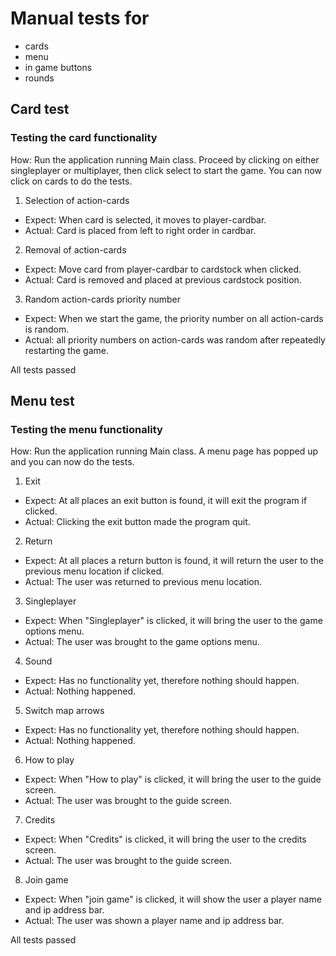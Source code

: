 # Manual tests for 
 - cards 
 - menu 
 - in game buttons
 - rounds

## Card test

### Testing the card functionality

How: Run the application running Main class. Proceed by clicking on either singleplayer or multiplayer, then click select to start the game. You can now click on cards to do the tests.

1. Selection of action-cards
 - Expect: When card is selected, it moves to player-cardbar.
 - Actual: Card is placed from left to right order in cardbar.

2. Removal of action-cards
 - Expect: Move card from player-cardbar to cardstock when clicked.
 - Actual: Card is removed and placed at previous cardstock position.

3. Random action-cards priority number
 - Expect: When we start the game, the priority number on all action-cards is random.
 - Actual: all priority numbers on action-cards was random after repeatedly restarting the game.

All tests passed

## Menu test

### Testing the menu functionality

How: Run the application running Main class. A menu page has popped up and you can now do the tests.

1. Exit
 - Expect: At all places an exit button is found, it will exit the program if clicked.
 - Actual: Clicking the exit button made the program quit.

2. Return
 - Expect: At all places a return button is found, it will return the user to the previous menu location if clicked.
 - Actual: The user was returned to previous menu location.

3. Singleplayer
 - Expect: When "Singleplayer" is clicked, it will bring the user to the game options menu.
 - Actual: The user was brought to the game options menu.

4. Sound
 - Expect: Has no functionality yet, therefore nothing should happen.
 - Actual: Nothing happened.

5. Switch map arrows
 - Expect: Has no functionality yet, therefore nothing should happen.
 - Actual: Nothing happened.
 
6. How to play
 - Expect: When "How to play" is clicked, it will bring the user to the guide screen.
 - Actual: The user was brought to the guide screen.
 
7. Credits
 - Expect: When "Credits" is clicked, it will bring the user to the credits screen.
 - Actual: The user was brought to the guide screen.
 
8. Join game
 - Expect: When "join game" is clicked, it will show the user a player name and ip address bar.
 - Actual: The user was shown a player name and ip address bar.

All tests passed
